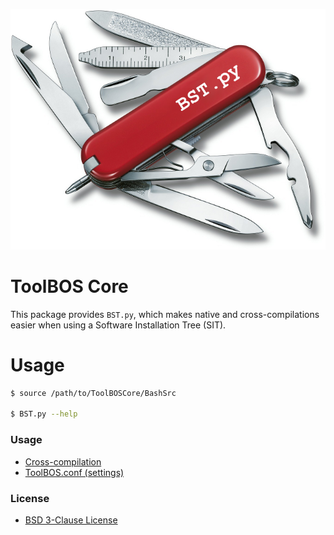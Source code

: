 ![image](doc/Logos/BST.png)

# ToolBOS Core

This package provides `BST.py`, which makes native and cross-compilations
easier when using a Software Installation Tree (SIT).

# Usage

```bash
$ source /path/to/ToolBOSCore/BashSrc

$ BST.py --help
```

### Usage

* [Cross-compilation](doc/CrossCompilation.md)
* [ToolBOS.conf (settings)](doc/ToolBOSConf.md)


### License

* [BSD 3-Clause License](LICENSE)
